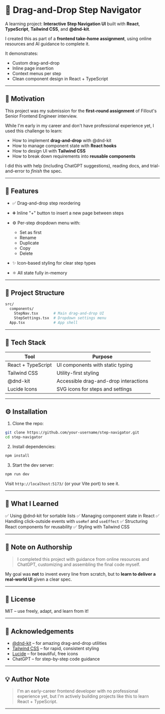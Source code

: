 

# 🧭 Drag-and-Drop Step Navigator

A learning project: **Interactive Step Navigation UI** built with **React**, **TypeScript**, **Tailwind CSS**, and **@dnd-kit**.

I created this as part of a **frontend take-home assignment**, using online resources and AI guidance to complete it.

It demonstrates:
- Custom drag-and-drop
- Inline page insertion
- Context menus per step
- Clean component design in React + TypeScript

---

## 🌟 Motivation

This project was my submission for the **first-round assignment** of Fillout's Senior Frontend Engineer interview.

While I'm early in my career and don't have professional experience yet, I used this challenge to learn:

* How to implement **drag-and-drop** with @dnd-kit
* How to manage component state with **React hooks**
* How to design UI with **Tailwind CSS**
* How to break down requirements into **reusable components**

I did this with help (including ChatGPT suggestions), reading docs, and trial-and-error to *finish* the spec.

---

## 🚀 Features

* ✅ Drag-and-drop step reordering
* ➕ Inline "+" button to insert a new page between steps
* ⚙️ Per-step dropdown menu with:

  * Set as first
  * Rename
  * Duplicate
  * Copy
  * Delete
* ✨ Icon-based styling for clear step types
* ⚛️ All state fully in-memory

---

## 📁 Project Structure

```bash
src/
  components/
    StepNav.tsx       # Main drag-and-drop UI
    StepSettings.tsx  # Dropdown settings menu
  App.tsx             # App shell
```

---

## 🧰 Tech Stack

| Tool               | Purpose                               |
| ------------------ | ------------------------------------- |
| React + TypeScript | UI components with static typing      |
| Tailwind CSS       | Utility-first styling                 |
| @dnd-kit           | Accessible drag-and-drop interactions |
| Lucide Icons       | SVG icons for steps and settings      |

---

## ⚙️ Installation

1. Clone the repo:

```bash
git clone https://github.com/your-username/step-navigator.git
cd step-navigator
```

2. Install dependencies:

```bash
npm install
```

3. Start the dev server:

```bash
npm run dev
```

Visit `http://localhost:5173/` (or your Vite port) to see it.

---

## 🧠 What I Learned

✅ Using @dnd-kit for sortable lists
✅ Managing component state in React
✅ Handling click-outside events with `useRef` and `useEffect`
✅ Structuring React components for reusability
✅ Styling with Tailwind CSS

---

## 📌 Note on Authorship

> I completed this project with guidance from online resources and ChatGPT, customizing and assembling the final code myself.

My goal was **not** to invent every line from scratch, but to **learn to deliver a real-world UI** given a clear spec.

---

## 📄 License

MIT – use freely, adapt, and learn from it!

---

## 🙌 Acknowledgements

* [@dnd-kit](https://github.com/clauderic/dnd-kit) – for amazing drag-and-drop utilities
* [Tailwind CSS](https://tailwindcss.com/) – for rapid, consistent styling
* [Lucide](https://lucide.dev/) – for beautiful, free icons
* ChatGPT – for step-by-step code guidance

---

## 💡 Author Note

> I'm an early-career frontend developer with no professional experience yet, but I'm actively building projects like this to learn React + TypeScript.

---
